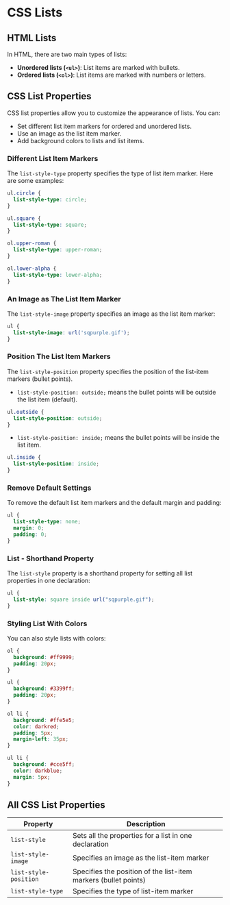 # CSS Lists

## HTML Lists

In HTML, there are two main types of lists:
- **Unordered lists (`<ul>`)**: List items are marked with bullets.
- **Ordered lists (`<ol>`)**: List items are marked with numbers or letters.

## CSS List Properties

CSS list properties allow you to customize the appearance of lists. You can:
- Set different list item markers for ordered and unordered lists.
- Use an image as the list item marker.
- Add background colors to lists and list items.

### Different List Item Markers

The `list-style-type` property specifies the type of list item marker. Here are some examples:

```css
ul.circle {
  list-style-type: circle;
}

ul.square {
  list-style-type: square;
}

ol.upper-roman {
  list-style-type: upper-roman;
}

ol.lower-alpha {
  list-style-type: lower-alpha;
}
```

### An Image as The List Item Marker

The `list-style-image` property specifies an image as the list item marker:

```css
ul {
  list-style-image: url('sqpurple.gif');
}
```

### Position The List Item Markers

The `list-style-position` property specifies the position of the list-item markers (bullet points).

- `list-style-position: outside;` means the bullet points will be outside the list item (default).

```css
ul.outside {
  list-style-position: outside;
}
```

- `list-style-position: inside;` means the bullet points will be inside the list item.

```css
ul.inside {
  list-style-position: inside;
}
```

### Remove Default Settings

To remove the default list item markers and the default margin and padding:

```css
ul {
  list-style-type: none;
  margin: 0;
  padding: 0;
}
```

### List - Shorthand Property

The `list-style` property is a shorthand property for setting all list properties in one declaration:

```css
ul {
  list-style: square inside url("sqpurple.gif");
}
```

### Styling List With Colors

You can also style lists with colors:

```css
ol {
  background: #ff9999;
  padding: 20px;
}

ul {
  background: #3399ff;
  padding: 20px;
}

ol li {
  background: #ffe5e5;
  color: darkred;
  padding: 5px;
  margin-left: 35px;
}

ul li {
  background: #cce5ff;
  color: darkblue;
  margin: 5px;
}
```

## All CSS List Properties

| Property           | Description                                               |
|--------------------|-----------------------------------------------------------|
| `list-style`       | Sets all the properties for a list in one declaration     |
| `list-style-image` | Specifies an image as the list-item marker                |
| `list-style-position` | Specifies the position of the list-item markers (bullet points) |
| `list-style-type`  | Specifies the type of list-item marker                    |

